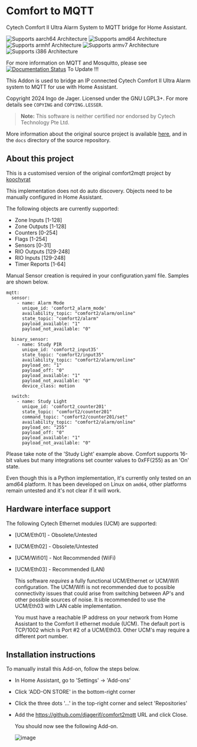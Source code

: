 # Comfort to MQTT
Cytech Comfort II Ultra Alarm System to MQTT bridge for Home Assistant.

![Supports aarch64 Architecture][aarch64-shield] ![Supports amd64 Architecture][amd64-shield] ![Supports armhf Architecture][armhf-shield] ![Supports armv7 Architecture][armv7-shield] ![Supports i386 Architecture][i386-shield]

[mosquitto]: https://mosquitto.org
[aarch64-shield]: https://img.shields.io/badge/aarch64-yes-green.svg
[amd64-shield]: https://img.shields.io/badge/amd64-yes-green.svg
[armhf-shield]: https://img.shields.io/badge/armhf-yes-green.svg
[armv7-shield]: https://img.shields.io/badge/armv7-yes-green.svg
[i386-shield]: https://img.shields.io/badge/i386-yes-green.svg

For more information on MQTT and Mosquitto, please see [![Documentation Status](https://readthedocs.org/projects/cbus/badge/?version=latest)][mosquitto] To Update !!!

This Addon is used to bridge an IP connected Cytech Comfort II Ultra Alarm system to MQTT for use with Home Assistant.

Copyright 2024 Ingo de Jager. Licensed under the GNU LGPL3+. For more
details see `COPYING` and `COPYING.LESSER`.

> **Note:** This software is neither certified nor endorsed by Cytech
> Technology Pte Ltd.

More information about the original source project is available [here][koochyrat], and in the `docs` directory of the source
repository.

## About this project

This is a customised version of the original comfort2mqtt project by [koochyrat]

[koochyrat]: https://github.com/koochyrat/comfort2

This implementation does not do auto discovery. Objects need to be manually configured
in Home Assistant.

The following objects are currently supported:

* Zone Inputs [1-128]
* Zone Outputs [1-128]
* Counters [0-254]
* Flags [1-254]
* Sensors [0-31]
* RIO Outputs [129-248]
* RIO Inputs [129-248]
* Timer Reports [1-64]

Manual Sensor creation is required in your configuration.yaml file. Samples are shown below.

```
mqtt: 
  sensor:
    - name: Alarm Mode
      unique_id: 'comfort2_alarm_mode'
      availability_topic: "comfort2/alarm/online"
      state_topic: "comfort2/alarm"
      payload_available: "1"
      payload_not_available: "0"

  binary_sensor: 
    - name: Study PIR 
      unique_id: 'comfort2_input35' 
      state_topic: "comfort2/input35" 
      availability_topic: "comfort2/alarm/online" 
      payload_on: "1" 
      payload_off: "0" 
      payload_available: "1" 
      payload_not_available: "0" 
      device_class: motion

  switch:
    - name: Study Light
      unique_id: 'comfort2_counter201'
      state_topic: "comfort2/counter201"
      command_topic: "comfort2/counter201/set"
      availability_topic: "comfort2/alarm/online"
      payload_on: "255"
      payload_off: "0"
      payload_available: "1"
      payload_not_available: "0"
```
Please take note of the 'Study Light' example above. Comfort supports 16-bit values but 
many integrations set counter values to 0xFF(255) as an 'On' state.

Even though this is a Python implementation, it's currently only tested on
an amd64 platform. It has been developed on Linux on `amd64`, other platforms
remain untested and it's not clear if it will work.

## Hardware interface support

The following Cytech Ethernet modules (UCM) are supported:

* [UCM/Eth01] - Obsolete/Untested

* [UCM/Eth02] - Obsolete/Untested

* [UCM/Wifi01] - Not Recommended (WiFi)

* [UCM/Eth03] - Recommended (LAN)

  This software _requires_ a fully functional UCM/Ethernet or UCM/Wifi configuration.
  The UCM/Wifi is not recommended due to possible connectivity issues that could arise from 
  switching between AP's and other possible sources of noise. It is recommended to use the 
  UCM/Eth03 with LAN cable implementation.

  You must have a reachable IP address on your network from Home Assistant to the Comfort II
  ethernet module (UCM). The default port is TCP/1002 which is Port #2 of a UCM/Eth03. 
  Other UCM's may require a different port number.

## Installation instructions

To manually install this Add-on, follow the steps below.

* In Home Assistant, go to 'Settings' -> 'Add-ons'
* Click 'ADD-ON STORE' in the bottom-right corner
* Click the three dots '...' in the top-right corner and select 'Repositories'
* Add the https://github.com/djagerif/comfort2mqtt URL and click Close.

  You should now see the following Add-on.

  ![image](https://github.com/djagerif/comfort2mqtt/assets/5621764/fd7b947d-3787-4a13-a0f1-78e45e1ba9a0)


[rtd]: https://cbus.readthedocs.io/en/latest/
[coveralls]: https://coveralls.io/github/micolous/cbus
[travis]: https://travis-ci.org/micolous/cbus
[5500PC]: https://www.clipsal.com/Trade/Products/ProductDetail?catno=5500PC
[5500PCU]: https://www.clipsal.com/Trade/Products/ProductDetail?catno=5500PCU
[5500CN]: https://updates.clipsal.com/ClipsalOnline/Files/Brochures/W0000348.pdf
[5500CN2]: https://www.clipsal.com/Trade/Products/ProductDetail?catno=5500CN2
[ha-auto]: https://www.home-assistant.io/docs/mqtt/discovery/
[ha-mqtt]: https://www.home-assistant.io/integrations/light.mqtt/#json-schema
[clipsal-docs]: https://updates.clipsal.com/ClipsalSoftwareDownload/DL/downloads/OpenCBus/OpenCBusProtocolDownloads.html
[libcbm-src]: https://sourceforge.net/projects/cbusmodule/files/source/
[py2]: https://www.python.org/doc/sunset-python-2/


